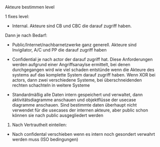 Akteure bestimmen level

1 fixes level:
* Internal. Akteure sind CB und CBC die darauf zugriff haben.

Dann je nach Bedarf:
* Public/Internet/nachbarnetzwerke ganz generell. Akteure sind Invigilator, A/C und PP die darauf zugriff haben

* Confidential je nach actor der darauf zugriff hat. Diese Anforderungen werden aufgrund einer Angriffsanaylse ermittelt, bei denen durchgegangen wird wie viel schaden entstünde wenn die Akteure des systems auf das komplette System darauf zugriff haben. Wenn XOR bei actors, dann zwei verschiedene Systeme, bei überschneidenden rechten schachteln in weitere Systeme

* Standardmäßig alle Daten intern gespeichert und verwaltet, dann aktivitätsdiagramme anschauen und objektflüsse der usecase diagramme anschauen. Sind bestimmte daten überhaupt nicht verwendet für die usecases der internen akteure, aber public schon können sie nach public ausgegliedert werden


1. Nach Vertrautheit einteilen:
 * Nach confidental verschieben wenn es intern noch gesondert verwahrt werden muss (ISO bedingungen)



